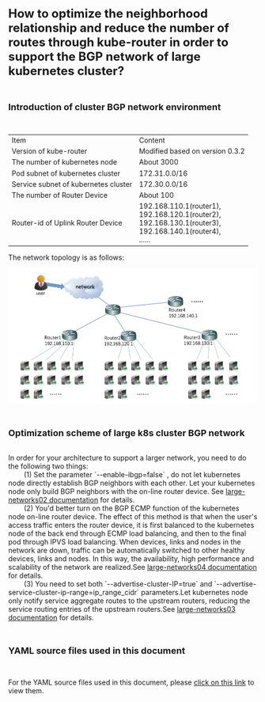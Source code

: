 <font size="5">**How to optimize the neighborhood relationship and reduce the number of routes through kube-router in order to support the BGP network of large kubernetes cluster?**</font>
<br>
<br>
<br>

<font size="4">**Introduction of cluster BGP network environment**</font>

<br>
<table>
<tr><td>Item</td><td>Content</td></tr>
<tr><td>Version of kube-router</td><td>Modified based on version 0.3.2</td></tr>
<tr><td>The number of kubernetes node</td><td>About 3000</td></tr>
<tr><td>Pod subnet of kubernetes cluster</td><td>172.31.0.0/16</td></tr>
<tr><td>Service subnet of kubernetes cluster</td><td>172.30.0.0/16</td></tr>
<tr><td>The number of Router Device </td><td>About 100</td></tr>
<tr><td>Router-id of Uplink Router Device</td><td>192.168.110.1(router1),<br>192.168.120.1(router2),<br>192.168.130.1(router3),<br>192.168.140.1(router4),<br>......</td></tr>
</table>

The network topology is as follows:

![largenetwork](../docs/img/large-networks01.jpg)

<br>

<font size="4">**Optimization scheme of large k8s cluster BGP network**</font>

<br>
In order for your architecture to support a larger network, you need to do the following two things:
<br>
&nbsp;&nbsp;&nbsp;&nbsp;&nbsp;&nbsp;&nbsp;&nbsp;(1) Set the parameter `--enable-ibgp=false` , do not let kubernetes node directly establish BGP neighbors with each other. Let your kubernetes node only build BGP neighbors with the on-line router device. See <a href="../docs/large-networks02.md">large-networks02 documentation</a> for details.
<br>
&nbsp;&nbsp;&nbsp;&nbsp;&nbsp;&nbsp;&nbsp;&nbsp;(2) You'd better turn on the BGP ECMP function of the kubernetes node on-line router device. The effect of this method is that when the user's access traffic enters the router device, it is first balanced to the kubernetes node of the back end through ECMP load balancing, and then to the final pod through IPVS load balancing. When devices, links and nodes in the network are down, traffic can be automatically switched to other healthy devices, links and nodes. In this way, the availability, high performance and scalability of the network are realized.See <a href="../docs/large-networks04.md">large-networks04 documentation</a> for details.
<br>
&nbsp;&nbsp;&nbsp;&nbsp;&nbsp;&nbsp;&nbsp;&nbsp;(3) You need to set both `--advertise-cluster-IP=true` and `--advertise-service-cluster-ip-range=ip_range_cidr` parameters.Let kubernetes node only notify service aggregate routes to the upstream routers, reducing the service routing entries of the upstream routers.See <a href="../docs/large-networks03.md">large-networks03 documentation</a> for details.
<br>
<br>
<br>

<font size="4">**YAML source files used in this document**</font>

<br>

For the YAML source files used in this document, please <a href="../daemonset/kube-router-daemonset-advertise-cluster-ip-range.yaml">click on this link</a> to view them.
<br>
<br>
<br>


